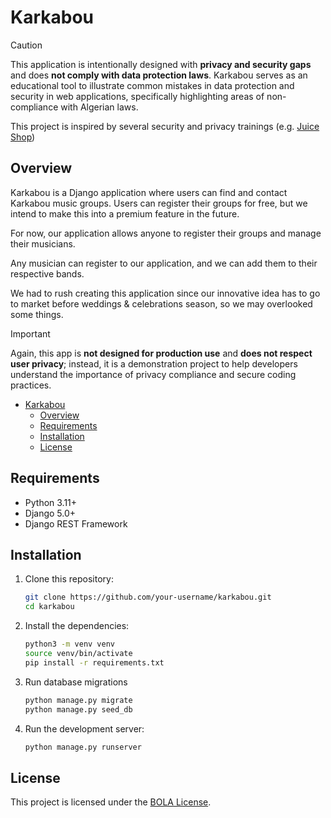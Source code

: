 # Karkabou

> [!CAUTION]
> This application is intentionally designed with **privacy and security gaps** and does **not comply with data protection laws**. Karkabou serves as an educational tool to illustrate common mistakes in data protection and security in web applications, specifically highlighting areas of non-compliance with Algerian laws.
>
> This project is inspired by several security and privacy trainings (e.g. [Juice Shop](https://owasp.org/www-project-juice-shop/))

## Overview

Karkabou is a Django application where users can find and contact Karkabou music groups. Users can register their groups for free, but we intend to make this into a premium feature in the future.

For now, our application allows anyone to register their groups and manage their musicians.

Any musician can register to our application, and we can add them to their respective bands.

We had to rush creating this application since our innovative idea has to go to market before weddings & celebrations season, so we may overlooked some things.

> [!IMPORTANT]
> 
> Again, this app is **not designed for production use** and **does not respect user privacy**; instead, it is a demonstration project to help developers understand the importance of privacy compliance and secure coding practices.


- [Karkabou](#karkabou)
  - [Overview](#overview)
  - [Requirements](#requirements)
  - [Installation](#installation)
  - [License](#license)

## Requirements
- Python 3.11+
- Django 5.0+
- Django REST Framework

## Installation
1. Clone this repository:
    ```bash
    git clone https://github.com/your-username/karkabou.git
    cd karkabou
    ```
2. Install the dependencies:
    ```bash
    python3 -m venv venv
    source venv/bin/activate
    pip install -r requirements.txt
    ```
3. Run database migrations
    ```bash
    python manage.py migrate
    python manage.py seed_db
    ```
4. Run the development server:
    ```bash
    python manage.py runserver
    ```

## License

This project is licensed under the [BOLA License](./LICENSE).